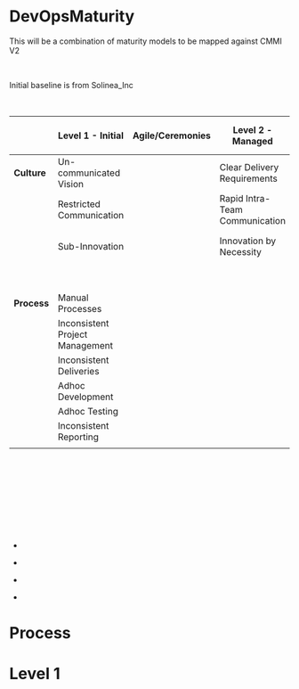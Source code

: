 DevOpsMaturity
==============

This will be a combination of maturity models to be mapped against CMMI V2

 

Initial baseline is from Solinea_Inc

 

|             | **Level 1 - Initial**           | Agile/Ceremonies | **Level 2 - Managed**          | Agile/Ceremonies | **Level 3 - Defined**          | **Level 4 - Quantitatively Managed**  | **Level 5 - Optimising**      |
|-------------|---------------------------------|------------------|--------------------------------|------------------|--------------------------------|---------------------------------------|-------------------------------|
| **Culture** | Un-communicated Vision          |                  | Clear Delivery Requirements    |                  | Articulated Business Goals     | Articulated Business Vision           | Articulated Business Strategy |
|             | Restricted Communication        |                  | Rapid Intra-Team Communication |                  | Clear Project Requirements     | Clear Product Requirements            | Clear Business Requirements   |
|             | Sub-Innovation                  |                  | Innovation by Necessity        |                  | Rapid Inter-Team Communication | Frequent, Collaborative Communication | Rapid Feedback                |
|             |                                 |                  |                                |                  | Innovation by Design           | Strategic Innovation                  | Ownership Mindset             |
| **Process** | Manual Processes                |                  |                                |                  |                                |                                       |                               |
|             | Inconsistent Project Management |                  |                                |                  |                                |                                       |                               |
|             | Inconsistent Deliveries         |                  |                                |                  |                                |                                       |                               |
|             | Adhoc Development               |                  |                                |                  |                                |                                       |                               |
|             | Adhoc Testing                   |                  |                                |                  |                                |                                       |                               |
|             | Inconsistent Reporting          |                  |                                |                  |                                |                                       |                               |
|             |                                 |                  |                                |                  |                                |                                       |                               |

 
=

 
=

-    

-    

-    

-    

Process
=======

Level 1
=======
